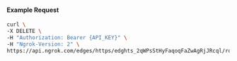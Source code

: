 <!-- Code generated for API Clients. DO NOT EDIT. -->

#### Example Request

```bash
curl \
-X DELETE \
-H "Authorization: Bearer {API_KEY}" \
-H "Ngrok-Version: 2" \
https://api.ngrok.com/edges/https/edghts_2qWPsStHyFaqoqFaZwAgRjJRcql/routes/edghtsrt_2qWPsYS5VxMLEQSMss0S1oChLGc/circuit_breaker
```

